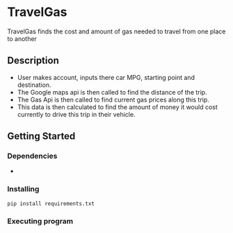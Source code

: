 # TravelGas

TravelGas finds the cost and amount of gas needed to travel from one place to another

## Description

* User makes account, inputs there car MPG, starting point and destination.  
* The Google maps api is then called to find the distance of the trip.
* The Gas Api is then called to find current gas prices along this trip.
* This data is then calculated to find the amount of money it would cost currently to drive this trip in their vehicle.



## Getting Started

### Dependencies

* 

### Installing

```
pip install requirements.txt
```

### Executing program

```
```
